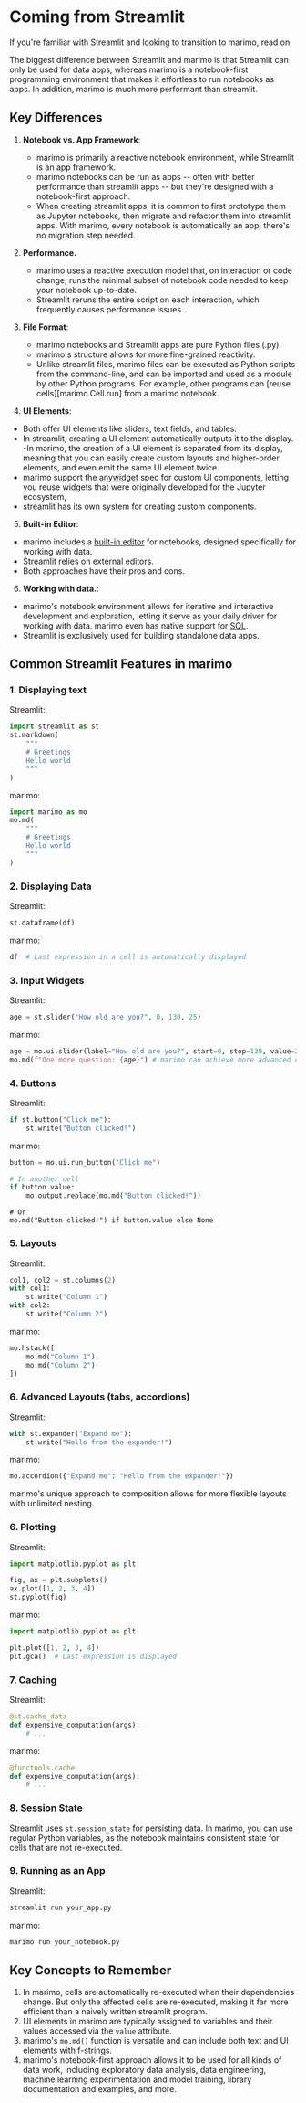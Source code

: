 # Coming from Streamlit

If you're familiar with Streamlit and looking to transition to marimo, read on.

The biggest difference between Streamlit and marimo is that
Streamlit can only be used for data apps, whereas marimo is a notebook-first
programming environment that makes it effortless to run notebooks as apps.
In addition, marimo is much more performant than streamlit.

## Key Differences

1. **Notebook vs. App Framework**:
   - marimo is primarily a reactive notebook
   environment,  while Streamlit is an app framework.
   - marimo notebooks can be run as apps -- often with better performance
   than streamlit apps -- but they're designed with a notebook-first approach.
   - When creating streamlit apps, it is common to first prototype them as Jupyter
   notebooks, then migrate and refactor them into streamlit apps. With marimo,
   every notebook is automatically an app; there's no migration step needed.

2. **Performance.**
   - marimo uses a reactive execution model that, on interaction or code
     change, runs the minimal subset of notebook code needed to keep your
     notebook up-to-date.
   - Streamlit reruns the entire script on each interaction, which frequently
     causes performance issues.

3. **File Format**:
    - marimo notebooks and Streamlit apps are pure Python files (.py).
    - marimo's structure allows for more fine-grained reactivity.
    - Unlike streamlit files, marimo files can be executed as Python scripts from the
      command-line, and can be imported and used as a module by other Python
      programs. For example, other programs can [reuse cells][marimo.Cell.run] from
      a marimo notebook.

4. **UI Elements**:

- Both offer UI elements like sliders, text fields, and tables.
- In streamlit,
creating a UI element automatically outputs it to the display.
 -In marimo, the
creation of a UI element is separated from its display, meaning that you can
easily create custom layouts and higher-order elements, and even emit the same UI element twice.
- marimo support the [anywidget](https://anywidget.dev/) spec for custom UI components, letting
you reuse widgets that were originally developed for the Jupyter ecosystem,
- streamlit has its own system for creating custom components.

5. **Built-in Editor**:

- marimo includes a [built-in editor](../editor_features/index.md) for notebooks, designed specifically
for working with data.
- Streamlit relies on external editors.
- Both approaches have their pros and cons.

6. **Working with data.**:

- marimo's notebook environment allows for iterative and interactive
  development and exploration, letting it serve as your daily driver for
  working with data. marimo even has native support for [SQL](../working_with_data/sql.md).
- Streamlit is exclusively used for building standalone data apps.

## Common Streamlit Features in marimo

### 1. Displaying text

Streamlit:

```python
import streamlit as st
st.markdown(
    """
    # Greetings
    Hello world
    """
)
```

marimo:

```python
import marimo as mo
mo.md(
    """
    # Greetings
    Hello world
    """
)
```

### 2. Displaying Data

Streamlit:

```python
st.dataframe(df)
```

marimo:

```python
df  # Last expression in a cell is automatically displayed
```

### 3. Input Widgets

Streamlit:

```python
age = st.slider("How old are you?", 0, 130, 25)
```

marimo:

```python
age = mo.ui.slider(label="How old are you?", start=0, stop=130, value=25)
mo.md(f"One more question: {age}") # marimo can achieve more advanced composition
```

### 4. Buttons

Streamlit:

```python
if st.button("Click me"):
    st.write("Button clicked!")
```

marimo:

```python
button = mo.ui.run_button("Click me")
```

```python
# In another cell
if button.value:
    mo.output.replace(mo.md("Button clicked!"))
```

```
# Or
mo.md("Button clicked!") if button.value else None
```

### 5. Layouts

Streamlit:

```python
col1, col2 = st.columns(2)
with col1:
    st.write("Column 1")
with col2:
    st.write("Column 2")
```

marimo:

```python
mo.hstack([
    mo.md("Column 1"),
    mo.md("Column 2")
])
```

### 6. Advanced Layouts (tabs, accordions)

Streamlit:

```python
with st.expander("Expand me"):
    st.write("Hello from the expander!")
```

marimo:

```python
mo.accordion({"Expand me": "Hello from the expander!"})
```

marimo's unique approach to composition allows for more flexible layouts with
unlimited nesting.

### 6. Plotting

Streamlit:

```python
import matplotlib.pyplot as plt

fig, ax = plt.subplots()
ax.plot([1, 2, 3, 4])
st.pyplot(fig)
```

marimo:

```python
import matplotlib.pyplot as plt

plt.plot([1, 2, 3, 4])
plt.gca()  # Last expression is displayed
```

### 7. Caching

Streamlit:

```python
@st.cache_data
def expensive_computation(args):
    # ...
```

marimo:

```python
@functools.cache
def expensive_computation(args):
    # ...
```

### 8. Session State

Streamlit uses `st.session_state` for persisting data. In marimo, you can use
regular Python variables, as the notebook maintains consistent state for cells
that are not re-executed.

### 9. Running as an App

Streamlit:

```bash
streamlit run your_app.py
```

marimo:

```bash
marimo run your_notebook.py
```

## Key Concepts to Remember

1. In marimo, cells are automatically re-executed when their dependencies change. But only the affected cells are re-executed, making it far more efficient than a naively written streamlit program.
2. UI elements in marimo are typically assigned to variables and their values accessed via the `value` attribute.
3. marimo's `mo.md()` function is versatile and can include both text and UI elements with f-strings.
4. marimo's notebook-first approach allows it to be used for all kinds of data work, including exploratory data analysis, data engineering, machine learning experimentation and model training, library documentation and examples, and more.
